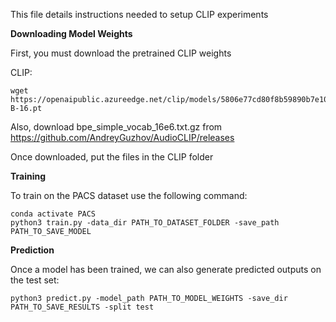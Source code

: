 This file details instructions needed to setup CLIP experiments

**Downloading Model Weights**

First, you must download the pretrained CLIP weights

CLIP:

```
wget https://openaipublic.azureedge.net/clip/models/5806e77cd80f8b59890b7e101eabd078d9fb84e6937f9e85e4ecb61988df416f/ViT-B-16.pt
```

Also, download bpe_simple_vocab_16e6.txt.gz from https://github.com/AndreyGuzhov/AudioCLIP/releases

Once downloaded, put the files in the CLIP folder

**Training**

To train on the PACS dataset use the following command:

```
conda activate PACS
python3 train.py -data_dir PATH_TO_DATASET_FOLDER -save_path PATH_TO_SAVE_MODEL
```

**Prediction**

Once a model has been trained, we can also generate predicted outputs on the test set:

```
python3 predict.py -model_path PATH_TO_MODEL_WEIGHTS -save_dir PATH_TO_SAVE_RESULTS -split test
```
